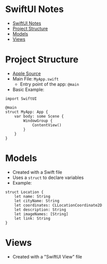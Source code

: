 # SwiftUI Notes

- [SwiftUI Notes](#swiftui-notes)
- [Project Structure](#project-structure)
- [Models](#models)
- [Views](#views)

# Project Structure

- [Apple Source](https://developer.apple.com/tutorials/swiftui-concepts/exploring-the-structure-of-a-swiftui-app)
- Main File: `MyApp.swift`
  - Entry point of the app: `@main`
- Basic Example:
```
import SwiftUI

@main
struct MyApp: App {
    var body: some Scene {
        WindowGroup {
            ContentView()
        }
    }
}
```

# Models

- Created with a Swift file
- Uses a `struct` to declare variables
- Example:
```
struct Location {
    let name: String
    let cityName: String
    let coordinates: CLLocationCoordinate2D
    let description: String
    let imageNames: [String]
    let link: String
}
```

# Views

- Created with a "SwiftUI View" file
